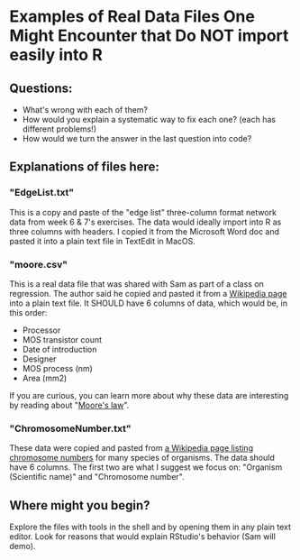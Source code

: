 # Examples of Real Data Files One Might Encounter that Do NOT import easily into R

## Questions:
+  What's wrong with each of them?
+  How would you explain a systematic way to fix each one? (each has different problems!)
+  How would we turn the answer in the last question into code?

## Explanations of files here:

### "EdgeList.txt"
This is a copy and paste of the "edge list" three-column format network data from week 6 & 7's exercises.  The data would ideally import into R as three columns with headers.  I copied it from the Microsoft Word doc and pasted it into a plain text file in TextEdit in MacOS.

### "moore.csv"
This is a real data file that was shared with Sam as part of a class on regression. The author said he copied and pasted it from a [Wikipedia page][mooresource] into a plain text file.  It SHOULD have 6 columns of data, which would be, in this order:
+ Processor
+ MOS transistor count
+ Date of introduction
+ Designer
+ MOS process (nm)
+ Area (mm2)

If you are curious, you can learn more about why these data are interesting by reading about "[Moore's law][mooreslaw]".

### "ChromosomeNumber.txt"
These data were copied and pasted from [a Wikipedia page listing chromosome numbers][chromosomedata] for many species of organisms.  The data should have 6 columns.  The first two are what I suggest we focus on: "Organism (Scientific name)" and "Chromosome number".

## Where might you begin?
Explore the files with tools in the shell and by opening them in any plain text editor.  Look for reasons that would explain RStudio's behavior (Sam will demo).




[mooresource]: https://en.wikipedia.org/wiki/Transistor_count
[mooreslaw]: https://en.wikipedia.org/wiki/Moore's_law
[chromosomedata]: https://en.wikipedia.org/wiki/List_of_organisms_by_chromosome_count

